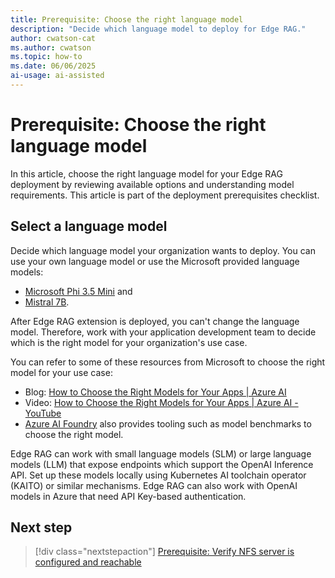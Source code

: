 ```yaml
---
title: Prerequisite: Choose the right language model
description: "Decide which language model to deploy for Edge RAG."
author: cwatson-cat
ms.author: cwatson
ms.topic: how-to
ms.date: 06/06/2025
ai-usage: ai-assisted
---
```


# Prerequisite: Choose the right language model

In this article, choose the right language model for your Edge RAG deployment by reviewing available options and understanding model requirements. This article is part of the deployment prerequisites checklist.

## Select a language model

Decide which language model your organization wants to deploy. You can use your own language model or use the Microsoft provided language models: 

- [Microsoft Phi 3.5 Mini](https://huggingface.co/microsoft/Phi-3.5-mini-instruct) and
- [Mistral 7B](https://huggingface.co/mistralai/Mistral-7B-Instruct-v0.2). 

After Edge RAG extension is deployed, you can't change the language model. Therefore, work with your application development team to decide which is the right model for your organization's use case. 

You can refer to some of these resources from Microsoft to choose the right model for your use case:

- Blog: [How to Choose the Right Models for Your Apps | Azure AI](https://techcommunity.microsoft.com/blog/microsoftmechanicsblog/how-to-choose-the-right-models-for-your-apps--azure-ai/4271216)
- Video: [How to Choose the Right Models for Your Apps | Azure AI - YouTube](https://www.youtube.com/watch?app=desktop&v=sx_uGylH8eg&t=53s)
- [Azure AI Foundry](/azure/ai-studio/concepts/model-benchmarks) also provides tooling such as model benchmarks to choose the right model.

Edge RAG can work with small language models (SLM) or large language models (LLM) that expose endpoints which support the OpenAI Inference API. Set up these models locally using Kubernetes AI toolchain operator (KAITO)  or similar mechanisms. Edge RAG can also work with OpenAI models in Azure that need API Key-based authentication.

## Next step

> [!div class="nextstepaction"]
> [Prerequisite: Verify NFS server is configured and reachable](prerequisites-verify-nfs-server.md)
